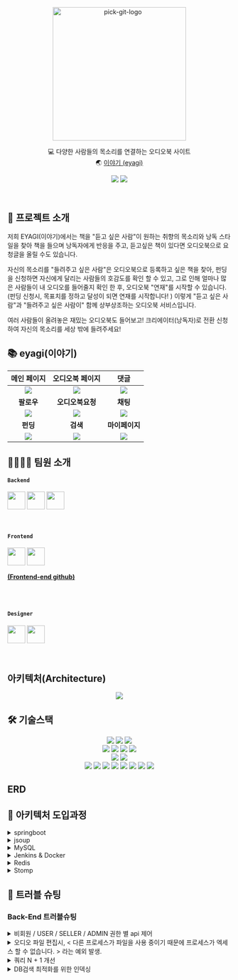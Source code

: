 <p align="center">
<img src="https://user-images.githubusercontent.com/61370487/171013112-796a9d06-6b91-4012-9af7-ee9ccfb20eaf.png" alt="pick-git-logo" width="300" height="300">
</p>
<div align="center">
  
💻 다양한 사람들의 목소리를 연결하는 오디오북 사이트</br>
🌏 [이야기 (eyagi)](https://www.eyagibook.shop/)

</div>
<div align="center">
  
<a href="https://balanced-desk-3a4.notion.site/EYAGI-06e6113484324fe8ba37ec83e5e70b8d"><img src="https://img.shields.io/badge/Notion-%23000000.svg?style=for-the-badge&logo=notion&logoColor=white&link=https://balanced-desk-3a4.notion.site/EYAGI-06e6113484324fe8ba37ec83e5e70b8d/"/></a>
<a href="https://www.instagram.com/_eyagi_"><img src="https://img.shields.io/badge/Instagram-%23E4405F.svg?style=for-the-badge&logo=Instagram&logoColor=white&link=https://www.instagram.com/_eyagi_/"/></a>

  
</div>
<br/>

## 🙌 프로젝트 소개
 저희 EYAGI(이야기)에서는
책을 "듣고 싶은 사람"이 원하는 취향의 목소리와 낭독 스타일을 찾아 책을 들으며 낭독자에게 반응을 주고, 듣고싶은 책이 있다면 오디오북으로 요청글을 올릴 수도 있습니다.

자신의 목소리를 "들려주고 싶은 사람"은 오디오북으로 등록하고 싶은 책을 찾아, 펀딩을 신청하면 자신에게 달리는 사람들의 호감도를 확인 할 수 있고, 그로 인해 얼마나 많은 사람들이 내 오디오를 들어줄지 확인 한 후, 오디오북 "연재"를 시작할 수 있습니다. (펀딩 신청시, 목표치를 정하고 달성이 되면 연재를 시작합니다! )
이렇게 "듣고 싶은 사람"과 "들려주고 싶은 사람이" 함께 상부상조하는 오디오북 서비스입니다.

여러 사람들이 올려놓은 재밌는 오디오북도 들어보고!
크리에이터(낭독자)로 전환 신청하여 자신의 목소리를 세상 밖에 들려주세요!

## :books: eyagi(이야기)
|메인 페이지|오디오북 페이지|댓글|
|:-:|:-:|:-:|
|<img src=https://user-images.githubusercontent.com/61370487/171026913-adb69bee-9171-4b12-b273-8f1a5fe828f3.gif>|<img src=https://user-images.githubusercontent.com/61370487/171030696-98bbaa9e-347b-4633-956c-77462db17670.gif>|<img src=https://user-images.githubusercontent.com/61370487/171026534-71d090f4-0d17-465b-aa59-c2384232e88c.gif>|
|<b>팔로우</b>|<b>오디오북요청</b>|<b>채팅</b>|
|<img src=https://user-images.githubusercontent.com/61370487/171026610-b4584b86-0174-4c28-ae57-b25fe1f561f8.gif>|<img src=https://user-images.githubusercontent.com/61370487/171030045-42a40812-b807-4b52-ab75-199d88a075eb.gif>|<img src=https://user-images.githubusercontent.com/61370487/171029947-8c62bbd1-fe94-41f6-9714-0a08e9e63151.gif>|
|<b>펀딩</b>|<b>검색</b>|<b>마이페이지</b>|
|<img src=https://user-images.githubusercontent.com/61370487/171026925-7215b3f8-7369-4f58-a4f6-bd57493b21ed.gif>|<img src=https://user-images.githubusercontent.com/61370487/171030108-3e4bc940-20ff-497a-9484-e920b958cef9.gif>|<img src=https://user-images.githubusercontent.com/61370487/171030132-8b300843-90f0-4e72-8271-933c75026aff.gif>|

## 👨‍💻👩‍💻 팀원 소개
#### `Backend`
<a href="https://github.com/EunheaSong" target="_blank"><img height="40"  src="https://img.shields.io/static/v1?label=Spring&message=송은혜 &color=08CE5D&style=for-the-badge&>"/></a>
<a href="https://github.com/akrwkdrrr99" target="_blank"><img height="40"  src="https://img.shields.io/static/v1?label=Spring&message=김승균 &color=08CE5D&style=for-the-badge&>"/></a>
<a href="https://github.com/yunju2" target="_blank"><img height="40"  src="https://img.shields.io/static/v1?label=Spring&message=권윤주 &color=08CE5D&style=for-the-badge&>"/></a>


<br>

#### `Frontend`
<a href="https://github.com/JIEUN24" target="_blank"><img height="40"  src="https://img.shields.io/static/v1?label=React&message=최지은 &color=61dafb&style=for-the-badge&>"/></a>
<a href="https://github.com/hyopp" target="_blank"><img height="40"  src="https://img.shields.io/static/v1?label=React&message=권효빈 &color=61dafb&style=for-the-badge&>"/></a>
 
 **[(Frontend-end github)](https://github.com/Team-EYAGI/Front)** 

  <br />
 <br />

#### `Designer`
<a href="https://www.behance.net/lia_works" target="_blank"><img height="40"  src="https://img.shields.io/static/v1?label=Design&message=이아영 &color=F55C54&style=for-the-badge&>"/></a>
<a href="https://seo-jyun-0731.tistory.com/ 
https://blog.naver.com/seojyun0731" target="_blank"><img height="40"  src="https://img.shields.io/static/v1?label=Design&message=서지윤 &color=F55C54&style=for-the-badge&>"/></a>

<br>


## 아키텍처(Architecture)
<p align="center">
<img src="https://user-images.githubusercontent.com/61370487/171578575-f5fdb814-1d71-434f-9879-cc9004432ef7.png">
</p>

## 🛠 기술스택
<p align="center">
<!-- spring -->
<img src="https://img.shields.io/badge/Spring-6DB33F?style=for-the-badge&logo=Spring&logoColor=white">
<img src="https://img.shields.io/badge/spring data jpa-F28D1A?style=for-the-badge&logo=springdatajpa&logoColor=white">
<img src="https://img.shields.io/badge/spring security-6DB33F?style=for-the-badge&logo=springsecurity&logoColor=white">
<br>
<!-- java mysql gradle -->
<img src="https://img.shields.io/badge/gradle-02303A?style=for-the-badge&logo=gradle&logoColor=white">
<img src="https://img.shields.io/badge/JAVA-007396?style=for-the-badge&logo=java&logoColor=white">
<img src="https://img.shields.io/badge/Jsoup-981E32?style=for-the-badge&logo=java&logoColor=white">
<img src="https://img.shields.io/badge/mysql-4479A1?style=for-the-badge&logo=mysql&logoColor=white">
<br>
<!-- aws -->
<img src="https://img.shields.io/badge/aws ec2-07C160?style=for-the-badge&logo=amazoneaws&logoColor=white">
<img src="https://img.shields.io/badge/amazons3-569A31?style=for-the-badge&logo=amazons3&logoColor=white">
<br>
<!-- git -->
<img src="https://img.shields.io/badge/github-181717?style=for-the-badge&logo=github&logoColor=white">
<img src="https://img.shields.io/badge/git-F05032?style=for-the-badge&logo=git&logoColor=white">
<img src="https://img.shields.io/badge/github actions-2088FF?style=for-the-badge&logo=github actions&logoColor=white">
<!-- redis -->
<img src="https://img.shields.io/badge/redis-DC382D?style=for-the-badge&logo=redis&logoColor=white">
<img src="https://img.shields.io/badge/stomp-000000?style=for-the-badge&logo=stomp&logoColor=white">
<img src="https://img.shields.io/badge/SockJS-7D929E?style=for-the-badge&logo=sockJS&logoColor=white">
<!-- docker -->
<img src="https://img.shields.io/badge/docker-2496ED?style=for-the-badge&logo=docker&logoColor=white">
<!-- zenkins -->
<img src="https://img.shields.io/badge/jenkins-D24939?style=for-the-badge&logo=jenkins&logoColor=white">
  
<br>

## ERD

 ## :pushpin: 아키텍처 도입과정
  
 <details>
<summary>springboot</summary>
<div markdown="1">
  spring boot는 spring을 개발자들이 좀 더 편리하게 개발에 집중할 수 있도록 개선된 프레임워크입니다.
    
 기존 spring 같은 경우, 의존성을 추가해주려면 내가 사용하려는 것의 버전에 대한 정보까지 일일이 맞추어야하고 정말 긴 dependency를 작성해야했지만,
  boot에서는 자동으로 권장 버전을 체크해주기 때문에  starter 한 줄만으로 dependency를 설정할 수 있게 되었습니다.
    
톰캣도 내장이 되어 있어서 따로 설치할 필요 없이 사용이 가능하기 때문에 초기에 구축하는 시간을 단축시켜 주고, 매번 버전관리를 해야하는 수고도 덜어줍니다.
또한 내장 된 서블릿 컨테이너 덕분에 jar 파일 하나로 쉽게 배포 서버를 구축 할 수 있습니다.
  
  
  마지막으로 저희는 스프링 시큐리티를 이용해서 보안체계를 맞추려고 하였고, Boot에서는 이러한 프레임워크들의 요소를 쉽게 사용할 수 있기 때문에 기존의 spring이 아닌, spring Boot를 사용하였습니다.
  
boot를 사용하며 ORM이 가능한 JPA도 사용해서 SQL 사용을 보다 간편하게 하고자 하였습니다.

</div>
</details>

  <details>
<summary>jsoup</summary>
<div markdown="1">

 처음에는 크롤링을 해서 데이터를 구축해놓는 방식이 아닌, 도서 검색 api를 활용해서 도서 정보를 가져오는 방법을 생각하였습니다. 
 등록하고자 하는 오디오북을 검색하도록 하고 , 오디오북을 등록함과 동시에 검색한 도서의 정보를 DB에 저장 시키는 방법을 고민해보았지만 사용자 입장에서 여러 에로사항이 생길 것 같았습니다. 
    
  
  특히, 오디오를 듣고싶어하는 사용자가 유입되었을 때 서점처럼 눈에 보여지는 도서들이 없다면 , 특정 도서에 대해 오디오로 듣고싶다는 흥미를 유발 시키기 어렵다고 판단하였습니다.  
    
 또한, 데이터가 없는 상태라면 서비스를 처음 접하는 사용자들은 세상 수 많은 도서 중 원하는 특정 도서를 골라야만 하므로, 
  결국 과도한 많은 선택지를 주게 되는 것이라고 판단하였고, 그렇게 하기보단 일정 선택의 범위를 제공하여 선택의 역설에 대한 상황을 없애고자 하였습니다. 그래서 직접 웹크롤링을 통해서 인기가 있고 유명한 책들을 적당한 양의 도서들을 가져오기로 결정했습니다. 
    
  
 크롤링이라면 보통 python을 많이 이용하지만,  그래도 현재 사용하는 언어가 java이기 때문에  java를 가지고 크롤링을 해보고싶어서 HTML을 파싱해주는 JAVA 오픈 소스 라이브러리인 jsoup을 사용해서 웹 크롤링을 진행하였습니다.

</div>
</details>
  
<details>
<summary>MySQL</summary>
<div markdown="1">

 제작하려고 한 서비스에는 회원관리와 도서에 대한 데이터 관리가 필수이므로 , 데이터 중복이 없는 RDBMS를 사용하고자 하였고 
  jpa를 사용한 테이블간의 매핑을 이용하기위해서는 역시 RDBMS를 사용해야겠다 라고 판단하였습니다.
    
 여러 RDBMS가 있지만, 아무래도 보편적으로 많이 사용되는 MYSQL이 눈에 띄었고, MYSQL을 기반으로 만들어진 MariaDB 또한 고민이 되었습니다. 
  
  
 MariaDB가 MYSQL 이 점이 많다는 이야기를 많이 접했지만, 아직은 MySQL의 사용도가 더 높아, 상대적으로 좀 더 많은 레퍼런스가 존재하기 때문에 MySQL을 사용해보고자 하였고 ,
    
MariaDB가 MySQL에서 파생되었기 때문에 근본이 되는 MySQL을 먼저 사용해본다면 MariaDB 역시 어렵지 않게 학습 할 수 있을 것 같다고 판단하여 MYSQL을 채택하였습니다. 
    
오디오파일이나 이미지파일 같은 경우는 AWS S3에 업로드해주었습니다.
    

</div>
</details>
    
<details>
<summary>Jenkins & Docker</summary>
<div markdown="1">

 CI tool 의 다양한 선택지 중 저희가 고려했던 조건들은 
+ 적은 비용
+ AWS EC2에 배포가능
+ Git 과의 연동
+ 비교적 낮은 러닝 커버
    
    이 었습니다.
 찾아보았던 것들 중 유료인 것들은 전부 배재하고 , 100%오픈소스이기에 많은 플러그인까지 갖춘 **젠킨스,** 
  깃헙과 연동시 좋은 퍼포먼스를 보여주는 Travis CI, 작은 프로젝트에서 사용하기 좋다는 GitActions 셋 중 고민을 하였습니다. 
  
  
  그 중 비교적 러닝커버가 낮아보이는건 깃 액션이였습니다. github을 사용한다면 아무래도 규모가 크지 않는 프로젝트에서는 GitActions사용하는 것도 좋은 방법이라고 생각하나  현업에서 많이 사용한다는 젠킨스에 한번 도전해보고자 하였습니다. 처음 고려했던 조건 중 비교적 낮은 러닝커버가 있었지만, 젠킨스는 오픈소스이기 때문에 사용자도 많고, 그에 따라 레퍼런스도 많아서 한 번 해보자 라는 생각이 들어 도전해보았습니다.
    

    도커 사용 같은 경우는 , 도커는 파일들을 모두 하나의 컨테이너에 담기 때문에 한 곳에 문제가 생겨도 서로 영향을 주지 않으며 도커만 있다면 손쉽게 관리 및 이동이 가능하여 보다 어떤 서버 환경에서도 유연한 관리가 가능하기 때문에 도커를 이용해서 Redis, 그리고 Jenkins 소프트웨어 패키지를 도커를 통해 이용해보고자 하였습니다.

</div>
</details>
    
  
  <details>
<summary>Redis</summary>
<div markdown="1">


 채팅의 경우 진행되면 한명에 최소 수십개, 이후 최대 수백개의 데이터가 요청되며 실시간으로 진행 될 경우 수없이 많은 mysql에 요청과 요구가 진행 될 것입니다. 
그렇게 된다면 많은 SQL문의 처리 요청으로 서버에서 동시에 진행 할 수 있는 처리 한계치를 넘어서게 되고 운영업체에서는 DB서버에 많은 메모리 증가, CPU증설을 해야 하는 상황이 발생할 수 있습니다.
    
  MySQL 서버의 성능 문제로 서버가 중단되면 서버교체 비용과 서비스가 중단되는 지점이 생기고 임계치를 넘어갈 때마다 매번 작업을 진행해야 할 것 입니다. 
 하지만 캐시에 저장하는 인메모리 구조의 레디스를 사용한다면 실시간 채팅에서 mySQL로의 지속적인 SQL문 생성을 막을 수 있을 것이라고 생각했습니다.
    
 Redis는 다음과 같은 특징을 지닙니다.
    
 + In-memory 데이터 저장소: 디스크에 데이터를 저장하는 다른 데이터베이스들(PostgreSQL, MongoDB 등)과 달리 데이터를 메모리에 위치시킴으로서 속도면에서 우위를 점함.
 + 유연한 데이터 구조: Key-Value 구조이외에도 다양한 데이터 구조를 지원함.
 + 단순성 및 사용 편의성
 + 복제 및 지속성
 + 높은 가용성 및 확장성(Scale-up, Scale-out)
 + 확장성: 오픈 소스인 만큼 공급업체 기술 종속적이지 않음 (Spring 지원)
    
    다음과 같은 장점들을 고려해 , 레디스를 사용하여 채팅을 개발하였습니다.

</div>
</details>
    

  <details>
<summary>Stomp</summary>
<div markdown="1">

   Stomp는 Simple Text Oriented Messaging Protocol의 약자로, Websocket 위에서 동작하는 텍스트 기반 메세징 프로토콜입니다.
 Publish-Subscribe 매커니즘을 제공하기 때문에 Broket을 통해서 다른 사용자에게 메세지를 보내거나 서버가 특정 작업을 수행하도록 메세지를
보낼 수 있습니다. 또한 Http와 마찬가지로 frame을 사용해 전송하는 프로토콜입니다.
  
   각 커넥션마다 websocketHandler를 구현하여 사용하기 보다 Controller Annotation이 적용된 객체를 이용해 조직적으로 관리할 수 있습니다.    
예를 들어 @MessageMapping을 이용하여 Controller객체에 라우팅 시킬 수 있습니다. 또한 Stomp의 URI경로인 Destiantion을 기반으로 Spring Security를 적용해 메세지를 보호할 수 있습니다. 즉 메세징 프로토콜과 메세징 형식을 개발할 필요가 없어집니다.
 ps) Frame은 명령과 추가적인 헤더, 바디로 구성이 됩니다. 이는 첫번째 라인에는 텍스트(Command)이고 이후 key:value형태로 헤더정보를 포함합니다.

</div>
</details>

  
## 🎨 트러블 슈팅
  ### Back-End 트러블슈팅
 <details>
<summary>비회원 / USER / SELLER / ADMIN 권한 별 api 제어</summary>
<div markdown="1">


사이트 특성상 회원별로 역할이 다르게 되어있습니다. 비회원 / 일반 회원 = USER / 오디오를 등록할 수 있는 = SELLER / 관리자 = ADMIN. 

역할이 다르기 때문에 수행할 수 있는 액션도 다르게 정해져 있습니다. 예를 들면 오디오를 등록한다거나 (user와 seller의 차이) 마이페이지에 들어간다거나 (비회원과 회원의 차이) . . 그렇기 때문에 비회원은 마이페이지를 들어갈 수 없고 관리자가 아닌 회원들은 관리자 페이지에 접속 할 수 없어야합니다. 하지만 혹시 몰라 테스트로 , 주소창에 관리자 페이지 url 를 입력했을 때, 페이지가 이동이 되는 현상이 발생했습니다. 제한을 두지 않았기에 당연한 현상이였습니다. 

<aside>
💡 올바르지 않은 권한에 대해 예외를 발생시킬때에는 어차피 입장부터 불가능한것이기 때문에 컨트롤러 단보다 더 앞쪽에서 처리해주는 것이 효율적이지 않을까?

</aside>

→  권한을 제어할 수 있는 어노테이션을 제작. HandlerInterceptor를 구현하여 해당 어노테이션을 적용시켜줌. 

→  제작한 어노테이션을 권한이 필요한 api에만 적용시켜준다.

- HandlerInterceptor 구현 작성 코드
    
    ```java
    public class AuthInterceptor implements HandlerInterceptor {
        
        private  final JwtDecoder jwtDecoder;
    
        @Override
        public boolean preHandle(HttpServletRequest request, HttpServletResponse response, Object handler)
                throws Exception {
            Auth Auth = null;
    
            // 현재 입력으로 들어온 메소드가 어노테이션이 붙어있는지 확인 후 그렇지 않으면 그냥 넘어감.
            if (!(handler instanceof HandlerMethod)) {
                return true;
            }
            //어노테이션이 포함되어 있는지 검사
            HandlerMethod hm = (HandlerMethod) handler;
            Auth = ((HandlerMethod) handler).getMethodAnnotation(Auth.class);
            // 제작한 어노테이션 없는 경우
            if (Auth == null) {
                return true;
            }
            //헤더에서 토큰을 꺼내옴. 
            final String header = request.getHeader("Authorization");
    
            final String HEADER_PREFIX = "Bearer ";
    
            String role =jwtDecoder.decodeUserRole( header.substring(
                    HEADER_PREFIX.length(),
                    header.length()
            ));
            /*
            비회원의 경우, 시큐리티에서 토큰 유무를 따기지 때문에 굳이 만들 필요 없음.
             user이면 예외 발생. => seller 혹은 admin만 가능. 
            제작한 어노테이션에 admin이라고 적혀있다면, 접속을 시도한 유저의 role도 admin 이여야함. 
             user와 admin권한 조건문으로 제한을 둠으로써 seller에 대한 처리가 자동으로 되었음.
             */
            if(role.equals("ROLE_USER")){
                throw new IllegalAccessException("권한이 없습니다.");
            }
            if(Auth.authority()==UserRole.ADMIN){
                if(!role.equals("ROLE_ADMIN")){
                    throw new IllegalAccessException("관리자 권한이 없습니다.");
                }
            }
            return true;
        }
    }
    ```
   </div>
</details>
  
 <details>
<summary>오디오 파일 편집시, < 다른 프로세스가 파일을 사용 중이기 때문에 프로세스가 엑세스 할 수 없습니다. > 라는 예외 발생.
</summary>
<div markdown="1">


사용자가 오디오북의 첫 파일을 업로드할 때 , 사용자가 올린 오디오 파일을 편집하여 1분 미리듣기를 제공하고 있습니다. 

이 과정이 오디오파일을 올림과 동시에 일어나게 됩니다. 동시에 로직이 진행되지만, 제가 생각한 로직의 순서는

1. 오디오 파일을 S3에 업로드 
2. 오디오파일을 받아서 1분 미리듣기로 편집 
    
    (저희는 MultpartFile로 파일을 받고 있지만, java 에서 오디오를 편집하려면 자료형이 File 이여야하므로 inputStream을 이용하여 받아온 MultpartFile을 읽어드려 File로 형변환 하는 과정을 거칩니다. 그리고 그 과정에서 로컬에 형변환 된 파일이 저장이됩니다. 그리고 그 파일을 가지고 1분 편집을 하게 됩니다. 즉, 형변환 되어 로컬에 저장이 되는 이 파일은 로직 수행이 끝나고 나면 자리만 차지하는 불필요한 파일이 됩니다.)
    
3. 1분 미리듣기 파일을 S3에 업로드 
4. 로컬에 남게된 불필요한 파일을 삭제. 

이렇게 였으나, 아무래도 파일을 편집을 하는 과정이 다른 로직보다 시간이 오래 걸려서 , 생각했던 것 처럼 순서대로 로직이 실행되지 않고 , 파일 편집이 채 끝나기도 전에 삭제시키는 로직이 실행이 되어 발생하는 문제였습니다.

<aside>
💡 로직들을 내가 원하는 순서대로 딱딱 떨어지게 실행 시킬 수는 없을까 ?

</aside>

순서대로 실행시킬 수 있는 것을 찾아보던 중 , 쓰레드 우선순위라는 것을 보았습니다. 그러나 우선순위를 지정한다고 해도 우선순위 앞에 있는 쓰레드가 작업이 다 끝나고 나면 다름 쓰레드가 실행이 되는 것이 아니라 , 서로 조금씩 주고받으며 실행이 되는 것이고 쓰레드 작업은 자바가 아닌, 운영체제에서 관리하는 것이기 때문에 백번을 시도했을 때 백번 모두 내가 원하는 결과가 나오지 않을 수 있다고 확인하였습니다.

쓰레드 슬립에 대한 이야기도 많았지만, 오디오 편집이 파일 크기마다 혹은, 주입되는 사용자에 따라 작업 시간이 달라질 수 있기때문에 그 방법은 적절하지 않다고 판단하였습니다.

그래서 저는

⇒ 오디오 파일 편집만을 진행해 줄 쓰레드를 생성.

→ 해당 쓰레드가 작업을 끝마칠때까지 메인 쓰레드가 기다릴 수 있도록 쓰레드 조인 메서드를 사용.

이렇게 해결하였습니다.
  
  </div>
</details>
  
<details>
<summary>쿼리 N + 1 개선</summary>
<div markdown="1">


RDBMS를 사용하고 있는 만큼, 장점을 살려 연관관계를 여럿 맺고 구현을 하였습니다. 

JPA가 등장함에 따라 자동화된 쿼리문들이 생겨나면서 어쩔 수 없이 발생하는 문제입니다. JPA의 경우에는 객체에 대해서 조회한다고 해도 다양한 연관관계들의 매핑에 의해서 관계가 맺어진 다른 객체가 함께 조회되는 경우에 N+1이 발생하게 됩니다.

(Fetch type은 default로 **~ToMany에서는 Lazy**, **~ToOne에서는 Eager**로 지정)

즉시로딩은 Jpql로 전달되는 과정에서 Jpql 후 Eager 감지로 인한 N쿼리가 추가로 발생하는 경우가 있기 때문에 사용해서는 안된다.

N + 1 을 제어하는 방법에는 크게 2가지 정도가 있습니다.

- fetch join 사용.
    1. 일단 즉시로딩에서는 우리가 커스텀할 수 있는 부분이 존재하지 않기 때문에 지연로딩 과정에서 우리는 바로 사용을 할 객체에 대해서는 join을 걸 수 있도록 조정해주어야 합니다. 그것이 fetch join입니다.
    2. join문에 fetch를 걸어주어 사용하는 fetch는 지연 로딩이 걸려있는 연관관계에 대해서 한번에 같이 즉시로딩해주는 구문입니다.
    
    예시로는 Jpql, QueryDsl두가지 방법으로 사용할 수 있습니다.
    
- @EntityGraph 사용.
    
    jpql에서 fetch join을 하게 된다면 하드코딩을 하게 된다는 단점이 있습니다. 이를 최소화하고싶다면 `@EntityGraph`
    를 사용하면 됩니다.
    
    Spring JPA 2.1부터 지원하기 시작한 annotation으로 엔티티의 연관된 관계를 로딩할때 성능을 높여주기 위해 나온 것입니다. 즉, 하나의 select query로 조회가 되도록 지원합니다.
    
- Jpql과 FetchJoin을 도입하여 개선한 코드
    

    

    
- @EntityGraph 를 적용하여 개선해본 경우
    

    

- 실행된 쿼리문 비교
    
    우 - 개선된 쿼리 / 좌 - 개선전 쿼리 .
    

    

|  | mapping | 요청수 | Min /ms | Max /ms | Average /ms | Error % | Throughput /sec |
| --- | --- | --- | --- | --- | --- | --- | --- |
| 개선 전 | /main/fund | 총 5000(500 1 10) | 529 | 46395 | 24047 | 0.04% | 19.6 |
| 개선 후 |  | 총 5000(500 1 10) | 27 | 5254 | 1772 | 0.00% | 257.1 |
| 개선 전 | /user/todayCreator | 총 5000(500 1 10) | 1149 | 41535 | 22249 | 0.00% | 21.2 |
| 개선 후 |  | 총 5000(500 1 10) | 14 | 4453 | 966 | 0.00% | 400.7 |
| 개선 전 | /fund/detail/1 | 총 5000(500 1 10) | 77 | 10822 | 4256 | 0.00% | 110.0 |
| 개선 후 |  | 총 5000(500 1 10) | 9 | 2871 | 747 | 0.00% | 534.6 |
  
  </div>
</details>
   
<details>
<summary>DB검색 최적화를 위한 인덱싱</summary>
<div markdown="1">

n+1을 개선하며 , 조금 더 나은 성능 향상을 위해서 인덱싱까지 시도해보기로 하였습니다.

어떠한 컬럼값으로 인덱싱을 하는 것이 가장 효율적일까를 고민하며 , 각 테이블들의 카디널리티 측정 테스트를 해보았고 해당 결과를 바탕으로 인덱싱을 적용하였습니다.



인덱싱 적용



그리고 jmeter를 사용하여 부하테스트를 진행하면서 n+1 과 인덱싱 작업 이후 성능 개선이 얼마나 되었는지 체크해보았습니다.

+개선 전

| mapping | 요청수 | Min /ms | Max /ms | Average /ms | Error % | Throughput /sec |
| --- | --- | --- | --- | --- | --- | --- |
| /main/fund | 총 5000(500 1 10) | 529 | 46395 | 24047 | 0.04% | 19.6 |
| /user/todayCreator | 총 5000(500 1 10) | 1149 | 41535 | 22249 | 0.00% | 21.2 |
| /fund/detail/1 | 총 5000(500 1 10) | 77 | 10822 | 4256 | 0.00% | 110.0 |

+n + 1 개선 후

| mapping | 요청수 | Min /ms | Max /ms | Average /ms | Error % | Throughput /sec |
| --- | --- | --- | --- | --- | --- | --- |
| /main/fund | 총 5000(500 1 10) | 27 | 5254 | 1772 | 0.00% | 257.1 |
| /user/todayCreator | 총 5000(500 1 10) | 14 | 4453 | 966 | 0.00% | 400.7 |
| /fund/detail/1 | 총 5000(500 1 10) | 9 | 2871 | 747 | 0.00% | 534.6 |

+인덱싱 작업 후

| mapping | 요청수 | Min /ms | Max /ms | Average /ms | Error % | Throughput /sec |
| --- | --- | --- | --- | --- | --- | --- |
| /main/fund | 총 5000(500 1 10) | 19 | 4937 | 1518 | 0.00% | 281.6 |
| /user/todayCreator | 총 5000(500 1 10) | 14 | 3826 | 881 | 0.00% | 525.5 |
| /fund/detail/1 | 총 5000(500 1 10) | 8 | 2164 | 575 | 0.00% | 831.7 |

<details>
<summary>Nginx를 통한 블루 그린 배포 인프라 설정</summary>
<div markdown="1">


nginx를 통해서 80, 443 요청을 Https 한 가지 경로로 라우팅 할 수 있도록 설정하였습니다. 리버스 프록시를 설정하는 proxy_pass로 경로 지정 및, cache 설정, 권한 등을 위한 세팅은 마쳤습니다. 재실행을 해보니 Console 창에 아래와 같은 문구를 확인하였습니다.


```
Error during WebSocket handshake: Unexpected response code: 400
```

해당 내용을 확인해보니 웹소켓 연결시에 웹소켓 클라이언트에서 핸드쉐이크 응답을 받는 프로토콜 전환을 서버가 승인해 주는 부분에서 리버스 프록시 설정이 부족하다는 것을 확인 하였고, 이는 클라이언트에서 Upgrade 승인을 받지 못했다고 판단하여 nginx의 conf 파일에 아래 코드를 추가 해줌으로써 해결 하였습니다. 

```jsx
proxy_set_header Upgrade "$http_upgrade";
proxy_set_header Connection "upgrade";
```
</div>
</details>


